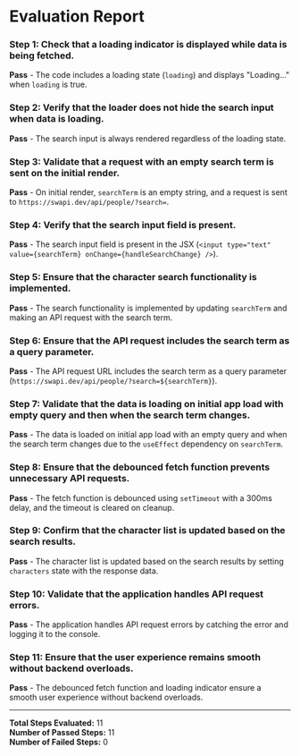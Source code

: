 # Evaluation Report

### Step 1: Check that a loading indicator is displayed while data is being fetched.
**Pass** - The code includes a loading state (`loading`) and displays "Loading..." when `loading` is true.

### Step 2: Verify that the loader does not hide the search input when data is loading.
**Pass** - The search input is always rendered regardless of the loading state.

### Step 3: Validate that a request with an empty search term is sent on the initial render.
**Pass** - On initial render, `searchTerm` is an empty string, and a request is sent to `https://swapi.dev/api/people/?search=`.

### Step 4: Verify that the search input field is present.
**Pass** - The search input field is present in the JSX (`<input type="text" value={searchTerm} onChange={handleSearchChange} />`).

### Step 5: Ensure that the character search functionality is implemented.
**Pass** - The search functionality is implemented by updating `searchTerm` and making an API request with the search term.

### Step 6: Ensure that the API request includes the search term as a query parameter.
**Pass** - The API request URL includes the search term as a query parameter (`https://swapi.dev/api/people/?search=${searchTerm}`).

### Step 7: Validate that the data is loading on initial app load with empty query and then when the search term changes.
**Pass** - The data is loaded on initial app load with an empty query and when the search term changes due to the `useEffect` dependency on `searchTerm`.

### Step 8: Ensure that the debounced fetch function prevents unnecessary API requests.
**Pass** - The fetch function is debounced using `setTimeout` with a 300ms delay, and the timeout is cleared on cleanup.

### Step 9: Confirm that the character list is updated based on the search results.
**Pass** - The character list is updated based on the search results by setting `characters` state with the response data.

### Step 10: Validate that the application handles API request errors.
**Pass** - The application handles API request errors by catching the error and logging it to the console.

### Step 11: Ensure that the user experience remains smooth without backend overloads.
**Pass** - The debounced fetch function and loading indicator ensure a smooth user experience without backend overloads.

---

**Total Steps Evaluated:** 11  
**Number of Passed Steps:** 11  
**Number of Failed Steps:** 0